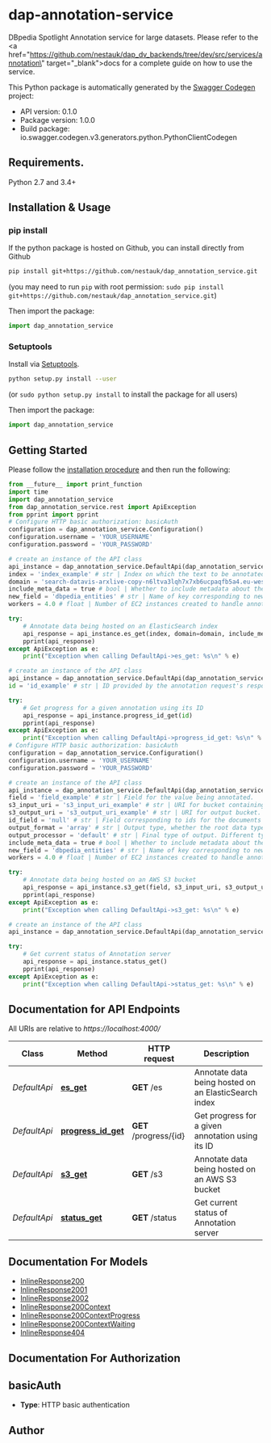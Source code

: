 # dap-annotation-service
DBpedia Spotlight Annotation service for large datasets.  Please refer to the <a href=\"https://github.com/nestauk/dap_dv_backends/tree/dev/src/services/annotation\" target=\"_blank\">docs</a> for a complete guide on how to use the service.

This Python package is automatically generated by the [Swagger Codegen](https://github.com/swagger-api/swagger-codegen) project:

- API version: 0.1.0
- Package version: 1.0.0
- Build package: io.swagger.codegen.v3.generators.python.PythonClientCodegen

## Requirements.

Python 2.7 and 3.4+

## Installation & Usage
### pip install

If the python package is hosted on Github, you can install directly from Github

```sh
pip install git+https://github.com/nestauk/dap_annotation_service.git
```
(you may need to run `pip` with root permission: `sudo pip install git+https://github.com/nestauk/dap_annotation_service.git`)

Then import the package:
```python
import dap_annotation_service 
```

### Setuptools

Install via [Setuptools](http://pypi.python.org/pypi/setuptools).

```sh
python setup.py install --user
```
(or `sudo python setup.py install` to install the package for all users)

Then import the package:
```python
import dap_annotation_service
```

## Getting Started

Please follow the [installation procedure](#installation--usage) and then run the following:

```python
from __future__ import print_function
import time
import dap_annotation_service
from dap_annotation_service.rest import ApiException
from pprint import pprint
# Configure HTTP basic authorization: basicAuth
configuration = dap_annotation_service.Configuration()
configuration.username = 'YOUR_USERNAME'
configuration.password = 'YOUR_PASSWORD'

# create an instance of the API class
api_instance = dap_annotation_service.DefaultApi(dap_annotation_service.ApiClient(configuration))
index = 'index_example' # str | Index on which the text to be annotated is hosted
domain = 'search-datavis-arxlive-copy-n6ltva3lqh7x7xb6ucpaqfb5a4.eu-west-2.es.amazonaws.com' # str | ElasticSearch domain on which the index is hosted (optional) (default to search-datavis-arxlive-copy-n6ltva3lqh7x7xb6ucpaqfb5a4.eu-west-2.es.amazonaws.com)
include_meta_data = true # bool | Whether to include metadata about the annotation process along with annotation results (optional) (default to true)
new_field = 'dbpedia_entities' # str | Name of key corresponding to newly created annotation field (optional) (default to dbpedia_entities)
workers = 4.0 # float | Number of EC2 instances created to handle annotation process (optional) (default to 4.0)

try:
    # Annotate data being hosted on an ElasticSearch index
    api_response = api_instance.es_get(index, domain=domain, include_meta_data=include_meta_data, new_field=new_field, workers=workers)
    pprint(api_response)
except ApiException as e:
    print("Exception when calling DefaultApi->es_get: %s\n" % e)

# create an instance of the API class
api_instance = dap_annotation_service.DefaultApi(dap_annotation_service.ApiClient(configuration))
id = 'id_example' # str | ID provided by the annotation request's response

try:
    # Get progress for a given annotation using its ID
    api_response = api_instance.progress_id_get(id)
    pprint(api_response)
except ApiException as e:
    print("Exception when calling DefaultApi->progress_id_get: %s\n" % e)
# Configure HTTP basic authorization: basicAuth
configuration = dap_annotation_service.Configuration()
configuration.username = 'YOUR_USERNAME'
configuration.password = 'YOUR_PASSWORD'

# create an instance of the API class
api_instance = dap_annotation_service.DefaultApi(dap_annotation_service.ApiClient(configuration))
field = 'field_example' # str | Field for the value being annotated.
s3_input_uri = 's3_input_uri_example' # str | URI for bucket containing input dataset
s3_output_uri = 's3_output_uri_example' # str | URI for output bucket. Please ensure this bucket does not already exist
id_field = 'null' # str | Field corresponding to ids for the documents being annotated. If null, these IDs will be generated using the ElasticSearch API. (optional) (default to null)
output_format = 'array' # str | Output type, whether the root data type should be an aray or an object (optional) (default to array)
output_processor = 'default' # str | Final type of output. Different types are described in detail in the docs. (optional) (default to default)
include_meta_data = true # bool | Whether to include metadata about the annotation process along with annotation results (optional) (default to true)
new_field = 'dbpedia_entities' # str | Name of key corresponding to newly created annotation field (optional) (default to dbpedia_entities)
workers = 4.0 # float | Number of EC2 instances created to handle annotation process (optional) (default to 4.0)

try:
    # Annotate data being hosted on an AWS S3 bucket
    api_response = api_instance.s3_get(field, s3_input_uri, s3_output_uri, id_field=id_field, output_format=output_format, output_processor=output_processor, include_meta_data=include_meta_data, new_field=new_field, workers=workers)
    pprint(api_response)
except ApiException as e:
    print("Exception when calling DefaultApi->s3_get: %s\n" % e)

# create an instance of the API class
api_instance = dap_annotation_service.DefaultApi(dap_annotation_service.ApiClient(configuration))

try:
    # Get current status of Annotation server
    api_response = api_instance.status_get()
    pprint(api_response)
except ApiException as e:
    print("Exception when calling DefaultApi->status_get: %s\n" % e)
```

## Documentation for API Endpoints

All URIs are relative to *https://localhost:4000/*

Class | Method | HTTP request | Description
------------ | ------------- | ------------- | -------------
*DefaultApi* | [**es_get**](docs/DefaultApi.md#es_get) | **GET** /es | Annotate data being hosted on an ElasticSearch index
*DefaultApi* | [**progress_id_get**](docs/DefaultApi.md#progress_id_get) | **GET** /progress/{id} | Get progress for a given annotation using its ID
*DefaultApi* | [**s3_get**](docs/DefaultApi.md#s3_get) | **GET** /s3 | Annotate data being hosted on an AWS S3 bucket
*DefaultApi* | [**status_get**](docs/DefaultApi.md#status_get) | **GET** /status | Get current status of Annotation server

## Documentation For Models

 - [InlineResponse200](docs/InlineResponse200.md)
 - [InlineResponse2001](docs/InlineResponse2001.md)
 - [InlineResponse2002](docs/InlineResponse2002.md)
 - [InlineResponse200Context](docs/InlineResponse200Context.md)
 - [InlineResponse200ContextProgress](docs/InlineResponse200ContextProgress.md)
 - [InlineResponse200ContextWaiting](docs/InlineResponse200ContextWaiting.md)
 - [InlineResponse404](docs/InlineResponse404.md)

## Documentation For Authorization


## basicAuth

- **Type**: HTTP basic authentication


## Author


